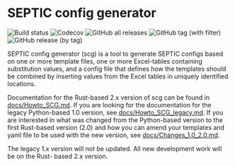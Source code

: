 # SEPTIC config generator

![Build status](https://img.shields.io/github/actions/workflow/status/equinor/septic-config-generator/ci.yml)
![Codecov](https://img.shields.io/codecov/c/github/equinor/septic-config-generator)
![GitHub all releases](https://img.shields.io/github/downloads/equinor/septic-config-generator/total)
![GitHub tag (with filter)](https://img.shields.io/github/v/tag/equinor/septic-config-generator?label=latest)
![GitHub release (by tag)](https://img.shields.io/github/downloads/equinor/septic-config-generator/latest/total)

SEPTIC config generator (scg) is a tool to generate SEPTIC configs based on one or more template files, one or more
Excel-tables containing substitution values, and a config file that defines how the templates should be combined by
inserting values from the Excel tables in uniquely identified locations.

Documentation for the Rust-based 2.x version of scg can be found in [docs/Howto_SCG.md](docs/Howto_SCG.md). If you are
looking for the documentation for the legacy Python-based 1.0 version, see
[docs/Howto_SCG_legacy.md](docs/Howto_SCG_legacy.md). If you are interested in what was changed from the Python-based
version to the first Rust-based version (2.0) and how you can amend your templates and yaml file to be used with the new
version, see [docs/Changes_1.0_2.0.md](docs/Changes_1.0_2.0.md).

The legacy 1.x version will not be updated. All new development work will be on the Rust- based 2.x version.
